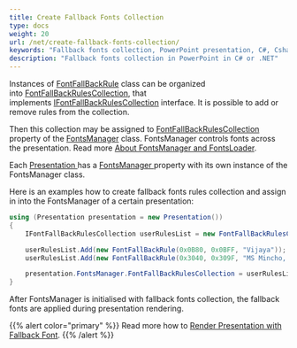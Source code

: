 ```yaml
---
title: Create Fallback Fonts Collection
type: docs
weight: 20
url: /net/create-fallback-fonts-collection/
keywords: "Fallback fonts collection, PowerPoint presentation, C#, Csharp, Aspose.Slides for .NET"
description: "Fallback fonts collection in PowerPoint in C# or .NET"
---
```


Instances of [FontFallBackRule](https://apireference.aspose.com/net/slides/aspose.slides/FontFallBackRule) class can be organized into [FontFallBackRulesCollection](https://apireference.aspose.com/net/slides/aspose.slides/fontfallbackrulescollection), that implements [IFontFallBackRulesCollection](https://apireference.aspose.com/net/slides/aspose.slides/ifontfallbackrulescollection) interface. It is possible to add or remove rules from the collection.

Then this collection may be assigned to [FontFallBackRulesCollection ](https://apireference.aspose.com/net/slides/aspose.slides/fontsmanager/properties/fontfallbackrulescollection)property of the [FontsManager](https://apireference.aspose.com/net/slides/aspose.slides/fontsmanager) class. FontsManager controls fonts across the presentation. Read more [About FontsManager and FontsLoader](/slides/net/about-fontsmanager-and-fontsloader/).

Each [Presentation ](https://apireference.aspose.com/net/slides/aspose.slides/presentation)has a [FontsManager ](https://apireference.aspose.com/net/slides/aspose.slides/presentation/properties/fontsmanager)property with its own instance of the FontsManager class.

Here is an examples how to create fallback fonts rules collection and assign in into the FontsManager of a certain presentation:  

```c#
using (Presentation presentation = new Presentation())
{
	IFontFallBackRulesCollection userRulesList = new FontFallBackRulesCollection();

	userRulesList.Add(new FontFallBackRule(0x0B80, 0x0BFF, "Vijaya"));
	userRulesList.Add(new FontFallBackRule(0x3040, 0x309F, "MS Mincho, MS Gothic"));

	presentation.FontsManager.FontFallBackRulesCollection = userRulesList;
}
```

After FontsManager is initialised with fallback fonts collection, the fallback fonts are applied during presentation rendering.

{{% alert color="primary" %}} 
Read more how to [Render Presentation with Fallback Font](/slides/net/render-presentation-with-fallback-font/).
{{% /alert %}}

